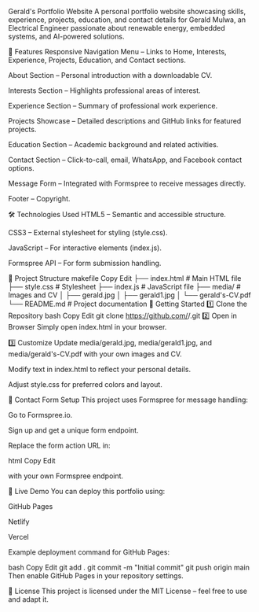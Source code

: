 Gerald's Portfolio Website
A personal portfolio website showcasing skills, experience, projects, education, and contact details for Gerald Mulwa, an Electrical Engineer passionate about renewable energy, embedded systems, and AI-powered solutions.

📌 Features
Responsive Navigation Menu – Links to Home, Interests, Experience, Projects, Education, and Contact sections.

About Section – Personal introduction with a downloadable CV.

Interests Section – Highlights professional areas of interest.

Experience Section – Summary of professional work experience.

Projects Showcase – Detailed descriptions and GitHub links for featured projects.

Education Section – Academic background and related activities.

Contact Section – Click-to-call, email, WhatsApp, and Facebook contact options.

Message Form – Integrated with Formspree to receive messages directly.

Footer – Copyright.

🛠️ Technologies Used
HTML5 – Semantic and accessible structure.

CSS3 – External stylesheet for styling (style.css).

JavaScript – For interactive elements (index.js).

Formspree API – For form submission handling.

📂 Project Structure
makefile
Copy
Edit
├── index.html          # Main HTML file
├── style.css           # Stylesheet
├── index.js            # JavaScript file
├── media/              # Images and CV
│   ├── gerald.jpg
│   ├── gerald1.jpg
│   └── gerald's-CV.pdf
└── README.md           # Project documentation
🚀 Getting Started
1️⃣ Clone the Repository
bash
Copy
Edit
git clone https://github.com/<your-username>/<your-repo>.git
2️⃣ Open in Browser
Simply open index.html in your browser.

3️⃣ Customize
Update media/gerald.jpg, media/gerald1.jpg, and media/gerald's-CV.pdf with your own images and CV.

Modify text in index.html to reflect your personal details.

Adjust style.css for preferred colors and layout.

📧 Contact Form Setup
This project uses Formspree for message handling:

Go to Formspree.io.

Sign up and get a unique form endpoint.

Replace the form action URL in:

html
Copy
Edit
<form action="https://formspree.io/f/xzzvagak" method="POST">
with your own Formspree endpoint.

📌 Live Demo
You can deploy this portfolio using:

GitHub Pages

Netlify

Vercel

Example deployment command for GitHub Pages:

bash
Copy
Edit
git add .
git commit -m "Initial commit"
git push origin main
Then enable GitHub Pages in your repository settings.

📜 License
This project is licensed under the MIT License – feel free to use and adapt it.
